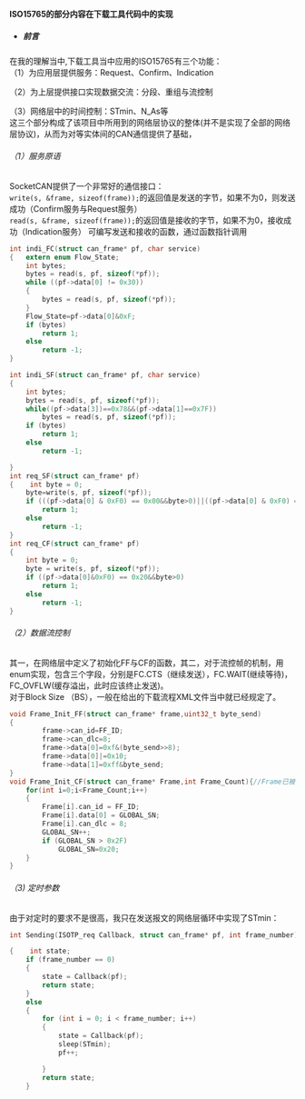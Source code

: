 #### ISO15765的部分内容在下载工具代码中的实现

* ##### 前言

在我的理解当中,下载工具当中应用的ISO15765有三个功能：  
（1）为应用层提供服务：Request、Confirm、Indication

（2）为上层提供接口实现数据交流：分段、重组与流控制

（3）网络层中的时间控制：STmin、N\_As等  
这三个部分构成了该项目中所用到的网络层协议的整体\(并不是实现了全部的网络层协议\)，从而为对等实体间的CAN通信提供了基础，

###### （1）服务原语

SocketCAN提供了一个非常好的通信接口：  
`write(s, &frame, sizeof(frame));`的返回值是发送的字节，如果不为0，则发送成功（Confirm服务与Request服务）  
`read(s, &frame, sizeof(frame));`的返回值是接收的字节，如果不为0，接收成功（Indication服务）
可编写发送和接收的函数，通过函数指针调用

```c
int indi_FC(struct can_frame* pf, char service)
{   extern enum Flow_State; 
    int bytes;
    bytes = read(s, pf, sizeof(*pf));
    while ((pf->data[0] != 0x30))
    {
        bytes = read(s, pf, sizeof(*pf)); 
    }
    Flow_State=pf->data[0]&0xF;
    if (bytes)
        return 1;
    else
        return -1;
}

int indi_SF(struct can_frame* pf, char service)
{
    int bytes;
    bytes = read(s, pf, sizeof(*pf));
    while((pf->data[3])==0x78&&(pf->data[1]==0x7F))
        bytes = read(s, pf, sizeof(*pf));
    if (bytes)
        return 1;
    else 
        return -1;

}
int req_SF(struct can_frame* pf)
{    int byte = 0;
    byte=write(s, pf, sizeof(*pf));
    if (((pf->data[0] & 0xF0) == 0x00&&byte>0)||((pf->data[0] & 0xF0) == 0x10&&byte>0))
        return 1;
    else 
        return -1;
}    
int req_CF(struct can_frame* pf)
{
    int byte = 0;
    byte = write(s, pf, sizeof(*pf));
    if ((pf->data[0]&0xF0) == 0x20&&byte>0)
        return 1;
    else 
        return -1;
}
```

###### （2）数据流控制

其一，在网络层中定义了初始化FF与CF的函数，其二，对于流控帧的机制，用enum实现，包含三个字段，分别是FC.CTS（继续发送），FC.WAIT\(继续等待\)，FC\_OVFLW\(缓存溢出，此时应该终止发送\)。  
对于Block Size （BS），一般在给出的下载流程XML文件当中就已经规定了。

```c
void Frame_Init_FF(struct can_frame* frame,uint32_t byte_send)
{
        frame->can_id=FF_ID;
        frame->can_dlc=8;
        frame->data[0]=0xf&(byte_send>>8);
        frame->data[0]|=0x10;
        frame->data[1]=0xff&byte_send;
}
void Frame_Init_CF(struct can_frame* Frame,int Frame_Count){//Frame已被分配内存
    for(int i=0;i<Frame_Count;i++)
    {
        Frame[i].can_id = FF_ID;
        Frame[i].data[0] = GLOBAL_SN;
        Frame[i].can_dlc = 8;
        GLOBAL_SN++;
        if (GLOBAL_SN > 0x2F)
            GLOBAL_SN=0x20;
    }
}
```



###### （3\) 定时参数

由于对定时的要求不是很高，我只在发送报文的网络层循环中实现了STmin：

```c
int Sending(ISOTP_req Callback, struct can_frame* pf, int frame_number)

{    int state;
    if (frame_number == 0)
    {
        state = Callback(pf);
        return state;
    }
    else
    {
        for (int i = 0; i < frame_number; i++)
        {
            state = Callback(pf);
            sleep(STmin);
            pf++;

        }
        return state;
    }
```



